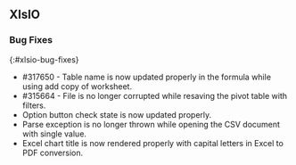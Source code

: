 ## XlsIO

### Bug Fixes
{:#xlsio-bug-fixes}

* \#317650 - Table name is now updated properly in the formula while using add copy of worksheet.
* \#315664 - File is no longer corrupted while resaving the pivot table with filters.
* Option button check state is now updated properly.
* Parse exception is no longer thrown while opening the CSV document with single value.
* Excel chart title is now rendered properly with capital letters in Excel to PDF conversion.